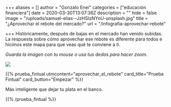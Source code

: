 +++
aliases = []
author = "Gonzalo Enei"
categories = ["educación financiera"]
date = 2020-03-30T13:07:36Z
description = ""
hide = false
image = "/uploads/samuel-elias--JzHSIzNYnU-unsplash.jpg"
title = "¿Aprovechar el rebote del mercado?"
url = "/infografia-aprovechar-rebote"

+++
Históricamente, después de bajas en el mercado han venido subidas. La respuesta sobre cómo aprovechar ese rebote es diferente para todos e hicimos este mapa para que veas qué te conviene a ti.

_Guarda la imagen con tu mouse o usa tus dedos para hacer zoom._

![](/uploads/General.png)

{{% prueba_fintual
utmcontent="aprovechar_el_rebote"
card_title="Prueba Fintual"
card_button="Empezar" %}}

Más inteligente que dejar tu plata en el banco.

{{% /prueba_fintual %}}